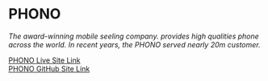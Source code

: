# PHONO

_The award-winning mobile seeling company. provides high qualities phone across the world. In recent years, the PHONO served nearly 20m customer._

[PHONO Live Site Link]() <br>
[PHONO GitHub Site Link]()
